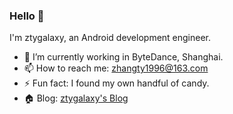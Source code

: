 ### Hello 👋

I'm ztygalaxy, an Android development engineer.

- 🔭 I’m currently working in ByteDance, Shanghai.
- 📫 How to reach me: [zhangty1996@163.com](mailto:zhangty1996@163.com)
- ⚡ Fun fact: I found my own handful of candy.
- 🏠 Blog: [ztygalaxy's Blog](https://tyzhang.top/)


